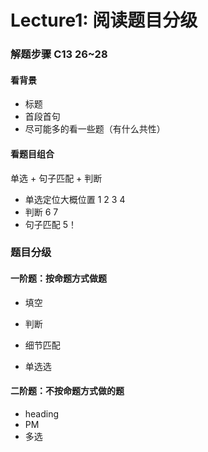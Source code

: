 # Lecture1:  阅读题目分级

### 解题步骤 C13 26~28

#### 看背景

- 标题
- 首段首句
-  尽可能多的看一些题（有什么共性）

#### 看题目组合

单选 + 句子匹配 + 判断

- 单选定位大概位置 1 2 3 4
- 判断 6 7
- 句子匹配 5！

### 题目分级

#### 一阶题：按命题方式做题

- 填空

- 判断

- 细节匹配

- 单选选

#### 二阶题：不按命题方式做的题

- heading
- PM
- 多选